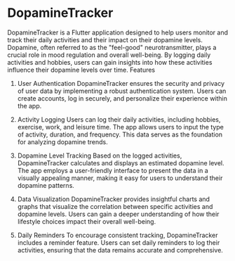 # DopamineTracker
DopamineTracker is a Flutter application designed to help users monitor and track their daily activities and their impact on their dopamine levels. Dopamine, often referred to as the "feel-good" neurotransmitter, plays a crucial role in mood regulation and overall well-being. By logging daily activities and hobbies, users can gain insights into how these activities influence their dopamine levels over time.
Features
1. User Authentication
DopamineTracker ensures the security and privacy of user data by implementing a robust authentication system. Users can create accounts, log in securely, and personalize their experience within the app.

2. Activity Logging
Users can log their daily activities, including hobbies, exercise, work, and leisure time. The app allows users to input the type of activity, duration, and frequency. This data serves as the foundation for analyzing dopamine trends.

3. Dopamine Level Tracking
Based on the logged activities, DopamineTracker calculates and displays an estimated dopamine level. The app employs a user-friendly interface to present the data in a visually appealing manner, making it easy for users to understand their dopamine patterns.

4. Data Visualization
DopamineTracker provides insightful charts and graphs that visualize the correlation between specific activities and dopamine levels. Users can gain a deeper understanding of how their lifestyle choices impact their overall well-being.

5. Daily Reminders
To encourage consistent tracking, DopamineTracker includes a reminder feature. Users can set daily reminders to log their activities, ensuring that the data remains accurate and comprehensive.


